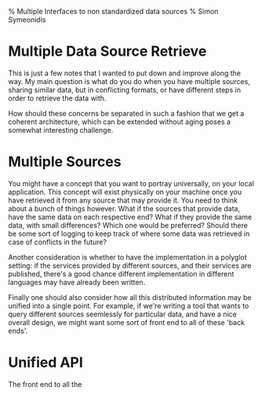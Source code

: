 % Multiple Interfaces to non standardized data sources
% Simon Symeonidis

# Multiple Data Source Retrieve

This is just a few notes that I wanted to put down and improve along the way. My
main question is what do you do when you have multiple sources, sharing similar
data, but in conflicting formats, or have different steps in order to retrieve
the data with.

How should these concerns be separated in such a fashion that we get a coherent
architecture, which can be extended without aging poses a somewhat interesting
challenge.

# Multiple Sources

You might have a concept that you want to portray universally, on your local
application. This concept will exist physically on your machine once you have
retrieved it from any source that may provide it. You need to think about a
bunch of things however. What if the sources that provide data, have the same
data on each respective end? What if they provide the same data, with small
differences? Which one would be preferred? Should there be some sort of logging
to keep track of where some data was retrieved in case of conflicts in the
future?

Another consideration is whether to have the implementation in a polyglot
setting: if the services provided by different sources, and their services are
published, there's a good chance different implementation in different languages
may have already been written.

Finally one should also consider how all this distributed information may be
unified into a single point. For example, if we're writing a tool that wants to
query different sources seemlessly for particular data, and have a nice overall
design, we might want some sort of front end to all of these 'back ends'.

# Unified API

The front end to all the

